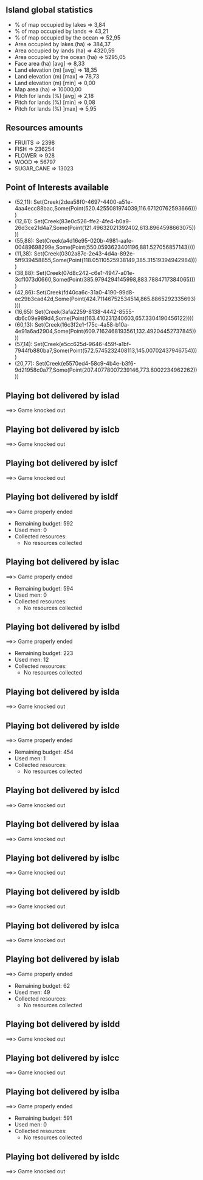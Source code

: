 ## Island global statistics
  - % of map occupied by lakes      => 3,84
  - % of map occupied by lands      => 43,21
  - % of map occupied by the ocean  => 52,95
  - Area occupied by lakes (ha)     => 384,37
  - Area occupied by lands (ha)     => 4320,59
  - Area occupied by the ocean (ha) => 5295,05
  - Face area (ha) [avg]            => 8,33
  - Land elevation (m) [avg]        => 18,35
  - Land elevation (m) [max]        => 78,73
  - Land elevation (m) [min]        => 0,00
  - Map area (ha)                   => 10000,00
  - Pitch for lands (%) [avg]       => 2,18
  - Pitch for lands (%) [min]       => 0,08
  - Pitch for lands (%) ]max]       => 5,95

## Resources amounts
  - FRUITS     => 2398
  - FISH       => 236254
  - FLOWER     => 928
  - WOOD       => 56797
  - SUGAR_CANE => 13023

## Point of Interests available
  - (52,11): Set(Creek(2dea58f0-4697-4400-a51e-4aa4ecc88bac,Some(Point(520.4255081974039,116.67120762593666))))
  - (12,61): Set(Creek(83e0c526-ffe2-4fe4-b0a9-26d3ce21d4a7,Some(Point(121.49632021392402,613.8964598663075))))
  - (55,88): Set(Creek(a4d16e95-020b-4981-aafe-00489698299e,Some(Point(550.0593623401196,881.527056857143))))
  - (11,38): Set(Creek(0302a87c-2e43-4d4a-892e-5ff939458855,Some(Point(118.05110525938149,385.31519394942984))))
  - (38,88): Set(Creek(07d8c242-c6e1-4947-a01e-3cf1073d0660,Some(Point(385.9794294145998,883.7884717384065))))
  - (42,86): Set(Creek(fd40ca6c-31a0-4190-99d8-ec29b3cad42d,Some(Point(424.71146752534514,865.8865292335693))))
  - (16,65): Set(Creek(3afa2259-8138-4442-8555-db6c09e989d4,Some(Point(163.410231240603,657.3304190456122))))
  - (60,13): Set(Creek(16c3f2e1-175c-4a58-b10a-4e91a6ad2904,Some(Point(609.7162468193561,132.49204452737845))))
  - (57,14): Set(Creek(e5cc625d-9646-459f-a1bf-7944fb880ba7,Some(Point(572.5745232408113,145.00702437946754))))
  - (20,77): Set(Creek(e5570ed4-58c9-4b4e-b3f6-9d21958c0a77,Some(Point(207.40778007239146,773.8002234962262))))

## Playing bot delivered by islad
  ==>> Game knocked out

## Playing bot delivered by islcb
  ==>> Game knocked out

## Playing bot delivered by islcf
  ==>> Game knocked out

## Playing bot delivered by isldf
  ==>> Game properly ended
  - Remaining budget: 592
  - Used men: 0
  - Collected resources:
    - No resources collected

## Playing bot delivered by islac
  ==>> Game properly ended
  - Remaining budget: 594
  - Used men: 0
  - Collected resources:
    - No resources collected

## Playing bot delivered by islbd
  ==>> Game properly ended
  - Remaining budget: 223
  - Used men: 12
  - Collected resources:
    - No resources collected

## Playing bot delivered by islda
  ==>> Game knocked out

## Playing bot delivered by islde
  ==>> Game properly ended
  - Remaining budget: 454
  - Used men: 1
  - Collected resources:
    - No resources collected

## Playing bot delivered by islcd
  ==>> Game knocked out

## Playing bot delivered by islaa
  ==>> Game knocked out

## Playing bot delivered by islbc
  ==>> Game knocked out

## Playing bot delivered by isldb
  ==>> Game knocked out

## Playing bot delivered by islca
  ==>> Game knocked out

## Playing bot delivered by islab
  ==>> Game properly ended
  - Remaining budget: 62
  - Used men: 49
  - Collected resources:
    - No resources collected

## Playing bot delivered by isldd
  ==>> Game knocked out

## Playing bot delivered by islcc
  ==>> Game knocked out

## Playing bot delivered by islba
  ==>> Game properly ended
  - Remaining budget: 591
  - Used men: 0
  - Collected resources:
    - No resources collected

## Playing bot delivered by isldc
  ==>> Game knocked out
